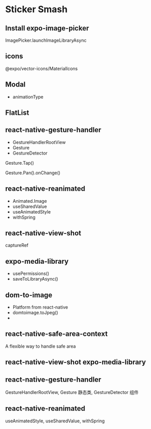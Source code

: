 # Sticker Smash

## Install expo-image-picker

ImagePicker.launchImageLibraryAsync

## icons

@expo/vector-icons/MaterialIcons

## Modal

- animationType

## FlatList

## react-native-gesture-handler

- GestureHandlerRootView
- Gesture
- GestureDetector

Gesture.Tap()

Gesture.Pan().onChange()

## react-native-reanimated

- Animated.Image
- useSharedValue
- useAnimatedStyle
- withSpring

## react-native-view-shot

captureRef

## expo-media-library

- usePermissions()
- saveToLibraryAsync()

## dom-to-image

- Platform from react-native
- domtoimage.toJpeg()
-

## react-native-safe-area-context

A flexible way to handle safe area

## react-native-view-shot expo-media-library

## react-native-gesture-handler

GestureHandlerRootView, Gesture 静态类, GestureDetector 组件

## react-native-reanimated

useAnimatedStyle, useSharedValue, withSpring
